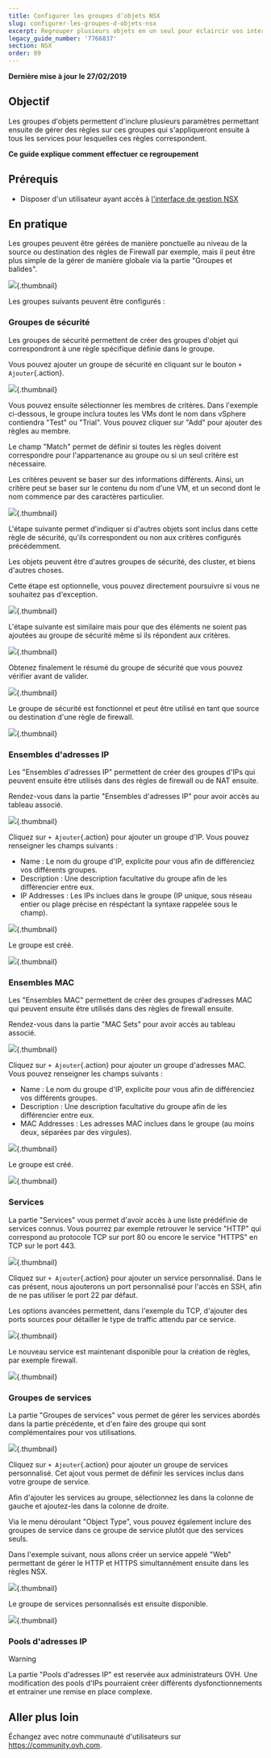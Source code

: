 ```yaml
---
title: Configurer les groupes d’objets NSX
slug: configurer-les-groupes-d-objets-nsx
excerpt: Regrouper plusieurs objets en un seul pour éclaircir vos interfaces
legacy_guide_number: '7766837'
section: NSX
order: 09
---
```


**Dernière mise à jour le 27/02/2019**

## Objectif

Les groupes d'objets permettent d'inclure plusieurs paramètres permettant ensuite de gérer des règles sur ces groupes qui s'appliqueront ensuite à tous les services pour lesquelles ces règles correspondent.

**Ce guide explique comment effectuer ce regroupement**

## Prérequis

- Disposer d'un utilisateur ayant accès  à [l'interface de gestion NSX](https://docs.ovh.com/fr/private-cloud/acceder-a-l-interface-de-gestion-nsx/)

## En pratique

Les groupes peuvent être gérées de manière ponctuelle au niveau de la source ou destination des règles de Firewall par exemple, mais il peut être plus simple de la gérer de manière globale via la partie "Groupes et balides".

![](images/NSXHome.PNG){.thumbnail}

Les groupes suivants peuvent être configurés :

### Groupes de sécurité

Les groupes de sécurité permettent de créer des groupes d'objet qui correspondront à une règle spécifique définie dans le groupe.

Vous pouvez ajouter un groupe de sécurité en cliquant sur le bouton `+ Ajouter`{.action}.

![](images/AddSecurityGroup.PNG){.thumbnail}

Vous pouvez ensuite sélectionner les membres de critères. Dans l'exemple ci-dessous, le groupe inclura toutes les VMs dont le nom dans vSphere contiendra "Test" ou "Trial". Vous pouvez cliquer sur "Add" pour ajouter des règles au membre.

Le champ "Match" permet de définir si toutes les règles doivent correspondre pour l'appartenance au groupe ou si un seul critère est nécessaire.

Les critères peuvent se baser sur des informations différents. Ainsi, un critère peut se baser sur le contenu du nom d'une VM, et un second dont le nom commence par des caractères particulier.

![](images/DefineDynamicMembership.PNG){.thumbnail}

L'étape suivante permet d'indiquer si d'autres objets sont inclus dans cette règle de sécurité, qu'ils correspondent ou non aux critères configurés précédemment.

Les objets peuvent être d'autres groupes de sécurité, des cluster, et biens d'autres choses.

Cette étape est optionnelle, vous pouvez directement poursuivre si vous ne souhaitez pas d'exception.

![](images/selectObjectToInclude.PNG){.thumbnail}

L'étape suivante est similaire mais pour que des éléments ne soient pas ajoutées au groupe de sécurité même si ils répondent aux critères.

![](images/SelectObjectsToExclude.PNG){.thumbnail}

Obtenez finalement le résumé du groupe de sécurité que vous pouvez vérifier avant de valider.

![](images/ReadyToComplete.PNG){.thumbnail}

Le groupe de sécurité est fonctionnel et peut être utilisé en tant que source ou destination d'une règle de firewall.

![](images/Result.PNG){.thumbnail}

### Ensembles d'adresses IP

Les "Ensembles d'adresses IP" permettent de créer des groupes d'IPs qui peuvent ensuite être utilisés dans des règles de firewall ou de NAT ensuite.

Rendez-vous dans la partie "Ensembles d'adresses IP" pour avoir accès au tableau associé.

![](images/IPSets.PNG){.thumbnail}

Cliquez sur `+ Ajouter`{.action} pour ajouter un groupe d'IP. Vous pouvez renseigner les champs suivants :

- Name : Le nom du groupe d'IP, explicite pour vous afin de différenciez vos différents groupes.
- Description : Une description facultative du groupe afin de les différencier entre eux.
- IP Addresses : Les IPs inclues dans le groupe (IP unique, sous réseau entier ou plage précise en réspéctant la syntaxe rappelée sous le champ).

![](images/NewIPSets.PNG){.thumbnail}

Le groupe est créé.

![](images/SummaryIPSets.PNG){.thumbnail}


### Ensembles MAC

Les "Ensembles MAC" permettent de créer des groupes d'adresses MAC qui peuvent ensuite être utilisés dans des règles de firewall ensuite.

Rendez-vous dans la partie "MAC Sets" pour avoir accès au tableau associé.

![](images/MACSets.PNG){.thumbnail}

Cliquez sur `+ Ajouter`{.action} pour ajouter un groupe d'adresses MAC. Vous pouvez renseigner les champs suivants :

- Name : Le nom du groupe d'IP, explicite pour vous afin de différenciez vos différents groupes.
- Description : Une description facultative du groupe afin de les différencier entre eux.
- MAC Addresses : Les adresses MAC inclues dans le groupe (au moins deux, séparées par des virgules).

![](images/NewMACSet.PNG){.thumbnail}

Le groupe est créé.

![](images/SummaryMACSets.PNG){.thumbnail}

### Services

La partie "Services" vous permet d'avoir accès à une liste prédéfinie de services connus. Vous pourrez par exemple retrouver le service "HTTP" qui correspond au protocole TCP sur port 80 ou encore le service "HTTPS" en TCP sur le port 443.

![](images/Service.PNG){.thumbnail}

Cliquez sur `+ Ajouter`{.action} pour ajouter un service personnalisé. Dans le cas présent, nous ajouterons un port personnalisé pour l'accès en SSH, afin de ne pas utiliser le port 22 par défaut.

Les options avancées permettent, dans l'exemple du TCP, d'ajouter des ports sources pour détailler le type de traffic attendu par ce service.

![](images/AddService.PNG){.thumbnail}

Le nouveau service est maintenant disponible pour la création de règles, par exemple firewall.

![](images/SummaryService.PNG){.thumbnail}

### Groupes de services

La partie "Groupes de services" vous permet de gérer les services abordés dans la partie précédente, et d'en faire des groupe qui sont complémentaires pour vos utilisations.

![](images/ServiceGroups.PNG){.thumbnail}

Cliquez sur `+ Ajouter`{.action} pour ajouter un groupe de services personnalisé. Cet ajout vous permet de définir les services inclus dans votre groupe de service.

Afin d'ajouter les services au groupe, sélectionnez les dans la colonne de gauche et ajoutez-les dans la colonne de droite.

Via le menu déroulant "Object Type", vous pouvez également inclure des groupes de service dans ce groupe de service plutôt que des services seuls.

Dans l'exemple suivant, nous allons créer un service appelé "Web" permettant de gérer le HTTP et HTTPS simultannément ensuite dans les règles NSX.

![](images/AddServiceGroups.PNG){.thumbnail}

Le groupe de services personnalisés est ensuite disponible.

![](images/SummaryServiceGroups.PNG){.thumbnail}

### Pools d'adresses IP

> [!warning]
>
> La partie "Pools d'adresses IP" est reservée aux administrateurs OVH. Une modification des pools d'IPs pourraient créer différents dysfonctionnements et entrainer une remise en place complexe.
>

## Aller plus loin

Échangez avec notre communauté d'utilisateurs sur <https://community.ovh.com>.